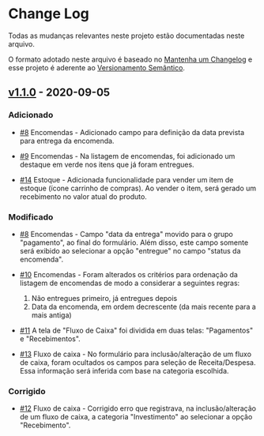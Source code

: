 
# Change Log
Todas as mudanças relevantes neste projeto estão documentadas neste arquivo.
 
O formato adotado neste arquivo é baseado no [Mantenha um Changelog](https://keepachangelog.com/pt-BR/1.0.0/)
e esse projeto é aderente ao [Versionamento Semântico](http://semver.org/).
 
## [v1.1.0](https://github.com/fabianoww/gestor-empresarial/releases/tag/v1.1.0) - 2020-09-05
 
### Adicionado
- [#8](https://github.com/fabianoww/gestor-empresarial/issues/8)
  Encomendas - Adicionado campo para definição da data prevista para entrega da encomenda.

- [#9](https://github.com/fabianoww/gestor-empresarial/issues/9)
  Encomendas - Na listagem de encomendas, foi adicionado um destaque em verde nos itens que já foram entregues.

- [#14](https://github.com/fabianoww/gestor-empresarial/issues/14)
  Estoque - Adicionada funcionalidade para vender um item de estoque (ícone carrinho de compras). Ao vender o item, será gerado um recebimento no valor atual do produto.
   
### Modificado  
- [#8](https://github.com/fabianoww/gestor-empresarial/issues/8)
  Encomendas - Campo "data da entrega" movido para o grupo "pagamento", ao final do formulário. Além disso, este campo somente será exibido ao selecionar a opção "entregue" no campo "status da encomenda".

- [#10](https://github.com/fabianoww/gestor-empresarial/issues/10)
  Encomendas - Foram alterados os critérios para ordenação da listagem de encomendas de modo a considerar a seguintes regras:
    1. Não entregues primeiro, já entregues depois
    2. Data da encomenda, em ordem decrescente (da mais recente para a mais antiga)
    
- [#11](https://github.com/fabianoww/gestor-empresarial/issues/11)
  A tela de "Fluxo de Caixa" foi dividida em duas telas: "Pagamentos" e "Recebimentos".

- [#13](https://github.com/fabianoww/gestor-empresarial/issues/13)
  Fluxo de caixa - No formulário para inclusão/alteração de um fluxo de caixa, foram ocultados os campos para seleção de Receita/Despesa. Essa informação será inferida com base na categoria escolhida.

 
### Corrigido
- [#12](https://github.com/fabianoww/gestor-empresarial/issues/12)
  Fluxo de caixa - Corrigido erro que registrava, na inclusão/alteração de um fluxo de caixa, a categoria "Investimento" ao selecionar a opção "Recebimento".